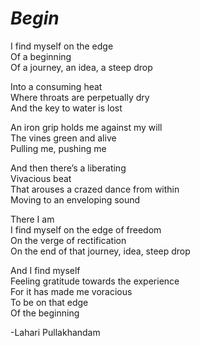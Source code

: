 # *Begin*
 I find myself on the edge   
 Of a beginning  
 Of a journey, an idea, a steep drop    

 Into a consuming heat  
 Where throats are perpetually dry  
 And the key to water is lost 

 An iron grip holds me against my will   
 The vines green and alive  
 Pulling me, pushing me 

 And then there’s a liberating  
 Vivacious beat  
 That arouses a crazed dance from within  
 Moving to an enveloping sound  

 There I am  
 I find myself on the edge of freedom  
 On the verge of rectification  
 On the end of that journey, idea, steep drop  

 And I find myself  
 Feeling gratitude towards the experience  
 For it has made me voracious  
 To be on that edge  
 Of the beginning  
 
 \-Lahari Pullakhandam

